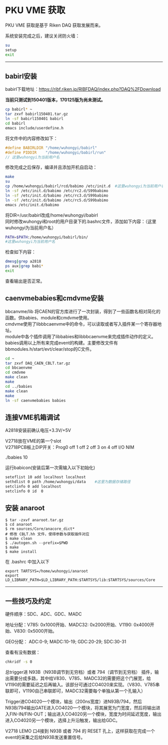 <!-- PKU_VME.md --- 
;; 
;; Description: 
;; Author: Hongyi Wu(吴鸿毅)
;; Email: wuhongyi@qq.com 
;; Created: 三 9月 21 09:23:05 2016 (+0800)
;; Last-Updated: 三 6月 28 16:24:00 2017 (+0800)
;;           By: Hongyi Wu(吴鸿毅)
;;     Update #: 21
;; URL: http://wuhongyi.cn -->

# PKU VME 获取

PKU VME 获取是基于 Riken DAQ 获取发展而来。


系统安装完成之后，建议关闭防火墙：

```bash
su
setup
exit
```

----

## babirl安装

babirl下载地址：https://ribf.riken.jp/RIBFDAQ/index.php?DAQ%2FDownload

**当前只测试到150401版本，170125版为尚未测试。**

```bash
cp babirl* ~
tar zxvf babirl150401.tar.gz
ln -sf babirl150401 babirl
cd babirl
emacs include/userdefine.h
```

将文件中的内容修改如下：

```cpp
#define BABIRLDIR "/home/wuhongyi/babirl"
#define PIDDIR    "/home/wuhongyi/babirl/run"
// 这里wuhongyi为当前用户名
```

修改完成之后保存，编译并且添加开机自启动：

```bash
make
su
cp /home/wuhongyi/babirl/rcd/babimo /etc/init.d  #这里wuhongyi为当前用户名
ln -sf /etc/init.d/babimo /etc/rc2.d/S99babimo
ln -sf /etc/init.d/babimo /etc/rc3.d/S99babimo
ln -sf /etc/init.d/babimo /etc/rc5.d/S99babimo
emacs /etc/init.d/babimo
```

将DIR=/usr/babirl改成/home/wuhongyi/babirl  
同时修改wuhongyi和root的用户目录下的.bashrc文件，添加如下内容：（这里wuhongyi为当前用户名）

```bash
PATH=$PATH:/home/wuhongyi/babirl/bin/
#这里wuhongyi为当前用户名
```

检查如下内容：

```bash
dmesg|grep a2818
ps aux|grep babi*
exit
```

查看输出是否正常。


## caenvmebabies和cmdvme安装

bbcanvme/lib 将CAEN的官方库进行了一次封装，得到了一些函数名相对简化的函数。供babies、module和cmdvme使用。  
cmdvme使用了libbbcaenvme中的命令，可以读取或者写入插件某一个寄存器地址。  
module中各个插件调用了libbabies和libbbcaenvme来完成插件动作的定义。  
babies调用以上所有来完成event的构建。主要修改文件有bbmodules.h/start/evt/clear/stop的C文件。


```bash
cd ~
tar zxvf DAQ_CAEN_CBLT.tar.gz
cd bbcaenvme
cd cmdvme
make clean
make
cd ../babies
make clean
make
ln -sf caenvmebabies babies
```


## 连接VME机箱调试

A2818安装前确认电压+3.3V/+5V

V2718放在VME的第一个slot  
V2718PCB板上DIP开关：Prog0    off    1    off    2    off    3    on    4    off    I/O    NIM

./babies 10



运行babicon(安装后第一次需输入以下初始化)

```bash
seteflist 10 add localhost localhost
sethdlist 0 path /home/wuhongyi/data    #这里为数据存储路径
setclinfo 0 add localhost
setclinfo 0 id  0
```



## 安装 anaroot

```shell
$ tar -zxvf anaroot.tar.gz
$ cd anaroot
$ rm sources/Core/anacore_dict*
# 修改 CBLT.hh 文件，使得参数与获取插件对应
$ make clean
$ ./autogen.sh --prefix=$PWD
$ make
$ make install
```

在 .bashrc 中加入以下

```shell
export TARTSYS=/home/wuhongyi/anaroot
export LD_LIBRARY_PATH=$LD_LIBRARY_PATH:$TARTSYS/lib:$TARTSYS/sources/Core
```

----

## 一些技巧及约定

硬件顺序：SDC、ADC、GDC、MADC

地址分配：V785: 0x1000开始、MADC32: 0x2000开始、V1190: 0x4000开始、V830: 0x5000开始。

GEO分配： ADC:0-9; MADC:10-19; GDC:20-29; SDC:30-31


查看有没有数据：  
```bash
chkridf -s 0
```




总trigger进 N93B（N93B调节到无穷档）或者 794（调节到无穷档） 插件，输出需要分成多路，其中给V830、V785、MADC32的需要把这个门展宽，给V1190的需要延迟之后再输入。该部分可通过CO4020来实现。（V830、V785串联即可，V1190自己串联即可，MADC32需要每个单独从第一个孔输入）

Trigger进CO4020一个模块，输出（200ns宽度）进N93B/794，然后N93B/794输出GATE进入CO4020一个模块，将其展宽为门宽度，然后将输出进入FIN-IN/FIN-OUT；输出进入CO4020另一个模块，宽度为时间延迟宽度，输出进入CO4020另一个模块，选择上升沿触发，输出给GDC。


V2718 LEMO 口4接到 N93B 或者 794 的 RESET 孔上，这样获取在完成一个event的采集之后给N93B发送重置信号。


<!-- PKU_VME.md ends here -->
